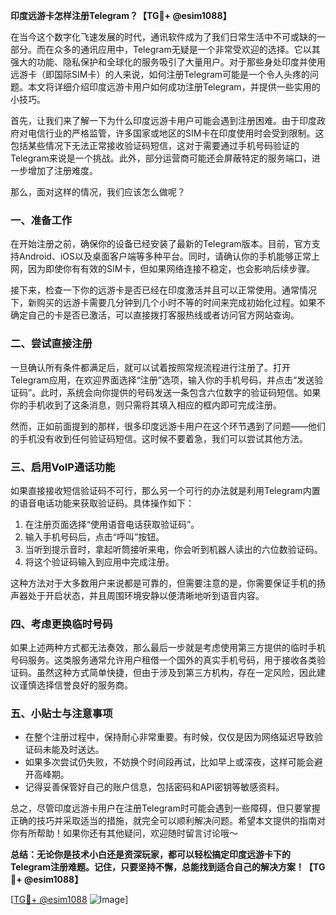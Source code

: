 **印度远游卡怎样注册Telegram？【TG💪+ @esim1088】**

在当今这个数字化飞速发展的时代，通讯软件成为了我们日常生活中不可或缺的一部分。而在众多的通讯应用中，Telegram无疑是一个非常受欢迎的选择。它以其强大的功能、隐私保护和全球化的服务吸引了大量用户。对于那些身处印度并使用远游卡（即国际SIM卡）的人来说，如何注册Telegram可能是一个令人头疼的问题。本文将详细介绍印度远游卡用户如何成功注册Telegram，并提供一些实用的小技巧。

首先，让我们来了解一下为什么印度远游卡用户可能会遇到注册困难。由于印度政府对电信行业的严格监管，许多国家或地区的SIM卡在印度使用时会受到限制。这包括某些情况下无法正常接收验证码短信，这对于需要通过手机号码验证的Telegram来说是一个挑战。此外，部分运营商可能还会屏蔽特定的服务端口，进一步增加了注册难度。

那么，面对这样的情况，我们应该怎么做呢？

### 一、准备工作

在开始注册之前，确保你的设备已经安装了最新的Telegram版本。目前，官方支持Android、iOS以及桌面客户端等多种平台。同时，请确认你的手机能够正常上网，因为即使你有有效的SIM卡，但如果网络连接不稳定，也会影响后续步骤。

接下来，检查一下你的远游卡是否已经在印度激活并且可以正常使用。通常情况下，新购买的远游卡需要几分钟到几个小时不等的时间来完成初始化过程。如果不确定自己的卡是否已激活，可以直接拨打客服热线或者访问官方网站查询。

### 二、尝试直接注册

一旦确认所有条件都满足后，就可以试着按照常规流程进行注册了。打开Telegram应用，在欢迎界面选择“注册”选项，输入你的手机号码，并点击“发送验证码”。此时，系统会向你提供的号码发送一条包含六位数字的验证码短信。如果你的手机收到了这条消息，则只需将其填入相应的框内即可完成注册。

然而，正如前面提到的那样，很多印度远游卡用户在这个环节遇到了问题——他们的手机没有收到任何验证码短信。这时候不要着急，我们可以尝试其他方法。

### 三、启用VoIP通话功能

如果直接接收短信验证码不可行，那么另一个可行的办法就是利用Telegram内置的语音电话功能来获取验证码。具体操作如下：

1. 在注册页面选择“使用语音电话获取验证码”。
2. 输入手机号码后，点击“呼叫”按钮。
3. 当听到提示音时，拿起听筒接听来电，你会听到机器人读出的六位数验证码。
4. 将这个验证码输入到应用中完成注册。

这种方法对于大多数用户来说都是可靠的，但需要注意的是，你需要保证手机的扬声器处于开启状态，并且周围环境安静以便清晰地听到语音内容。

### 四、考虑更换临时号码

如果上述两种方式都无法奏效，那么最后一步就是考虑使用第三方提供的临时手机号码服务。这类服务通常允许用户租借一个国外的真实手机号码，用于接收各类验证码。虽然这种方式简单快捷，但由于涉及到第三方机构，存在一定风险，因此建议谨慎选择信誉良好的服务商。

### 五、小贴士与注意事项

- 在整个注册过程中，保持耐心非常重要。有时候，仅仅是因为网络延迟导致验证码未能及时送达。
- 如果多次尝试仍失败，不妨换个时间段再试，比如早上或深夜，这样可能会避开高峰期。
- 记得妥善保管好自己的账户信息，包括密码和API密钥等敏感资料。

总之，尽管印度远游卡用户在注册Telegram时可能会遇到一些障碍，但只要掌握正确的技巧并采取适当的措施，就完全可以顺利解决问题。希望本文提供的指南对你有所帮助！如果你还有其他疑问，欢迎随时留言讨论哦～

**总结：无论你是技术小白还是资深玩家，都可以轻松搞定印度远游卡下的Telegram注册难题。记住，只要坚持不懈，总能找到适合自己的解决方案！【TG💪+ @esim1088】**

[[TG💪+ @esim1088](https://t.me/s/esim1088) ![Image](https://i.postimg.cc/4NQfJmqS/Snipaste-2025-05-13-00-14-12.png)]